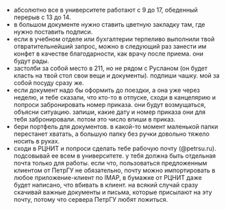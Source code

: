 - абсолютно все в университете работают с 9 до 17, обеденный перерыв с 13 до 14.
- в большом документе нужно ставить цветную закладку там, где нужно поставить подписи.
- если в учебном отделе или бухгалтерии терпеливо выполнили твой отвратительнейший запрос, можно в следующий раз занести им конфет в качестве благодарности, как врачу после приема. они будут рады.
- застолби за собой место в 211, но не рядом с Русланом (он будет класть на твой стол свои вещи и документы). подпиши чашку. мой за собой посуду сразу же.
- если документ надо бы оформить до поездки, а она уже через неделю, и тебе сказали, что кто-то в отпуске, сходи в канцелярию и попроси забронировать номер приказа. они будут возмущаться, объясни ситуацию. запиши, какие дату и номер приказа они для тебя забронировали. потом это число впиши в приказ.
- бери портфель для документов. в какой-то момент маленькой папки перестанет хватать, а большую папку без ручки довольно тяжело носить в руках.
- сходи в РЦНИТ и попроси сделать тебе рабочую почту (@petrsu.ru). подсовывай ее всем в университете. у тебя должна быть отдельная почта только для работы. если что, пользоваться предложенным клиентом от ПетрГУ не обязательно, почту можно импортировать в любое приложение-клиент по IMAP, в бумажке от РЦНИТ даже будет написано, что вбивать в клиент. на всякий случай сразу скачивай важные документы и письма, которые присылают на эту почту, потому что сервера ПетрГУ любят ложиться.